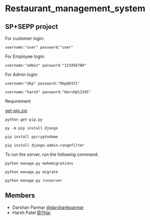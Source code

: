 # Restaurant_management_system
## SP+SEPP project

For  customer login:

    username:"user" password:"user"
    
For  Employee login:

    username:"admin" password:"123456789"
    
For  Admin login:

    username:"dkp" password:"Dkp@4321"
    
    username:"harsh" password:"Harsh@12345"

Requirement
    
[get-pip.zip](https://github.com/7Har/Restaurant_management_system/files/6250009/get-pip.zip)


    python get-pip.py

    py -m pip install django

    pip install pycryptodome

    pip install django-admin-rangefilter



To run the server, run the following command:

    python manage.py makemigrations
    
    python manage.py migrate

    python manage.py runserver

## Members
* Darshan Parmar [@darshankparmar](https://github.com/darshankparmar)
* Harsh Patel [@7Har](https://github.com/7Har)
